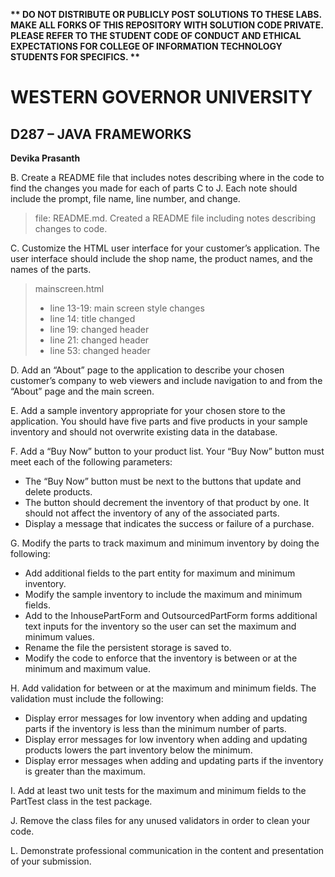 <strong>** DO NOT DISTRIBUTE OR PUBLICLY POST SOLUTIONS TO THESE LABS. MAKE ALL FORKS OF THIS REPOSITORY WITH SOLUTION CODE PRIVATE. PLEASE REFER TO THE STUDENT CODE OF CONDUCT AND ETHICAL EXPECTATIONS FOR COLLEGE OF INFORMATION TECHNOLOGY STUDENTS FOR SPECIFICS. ** </strong>

# WESTERN GOVERNOR UNIVERSITY 
## D287 – JAVA FRAMEWORKS

<strong>Devika Prasanth</strong>

B.  Create a README file that includes notes describing where in the code to find the changes you made for each of parts C to J. Each note should include the prompt, file name, line number, and change.
>file: README.md. Created a README file including notes describing changes to code. 
>
C.  Customize the HTML user interface for your customer’s application. The user interface should include the shop name, the product names, and the names of the parts.
> mainscreen.html
>- line 13-19: main screen style changes
>- line 14: title changed 
>- line 19: changed header
>- line 21: changed header
>- line 53: changed header
> 
D.  Add an “About” page to the application to describe your chosen customer’s company to web viewers and include navigation to and from the “About” page and the main screen.
>
> 
E.  Add a sample inventory appropriate for your chosen store to the application. You should have five parts and five products in your sample inventory and should not overwrite existing data in the database.
>
> 

F.  Add a “Buy Now” button to your product list. Your “Buy Now” button must meet each of the following parameters:
- The “Buy Now” button must be next to the buttons that update and delete products.
- The button should decrement the inventory of that product by one. It should not affect the inventory of any of the associated parts.
- Display a message that indicates the success or failure of a purchase.
>
> 
G.  Modify the parts to track maximum and minimum inventory by doing the following:
- Add additional fields to the part entity for maximum and minimum inventory.
- Modify the sample inventory to include the maximum and minimum fields.
- Add to the InhousePartForm and OutsourcedPartForm forms additional text inputs for the inventory so the user can set the maximum and minimum values.
- Rename the file the persistent storage is saved to.
- Modify the code to enforce that the inventory is between or at the minimum and maximum value.
>
> 
H.  Add validation for between or at the maximum and minimum fields. The validation must include the following:
- Display error messages for low inventory when adding and updating parts if the inventory is less than the minimum number of parts.
- Display error messages for low inventory when adding and updating products lowers the part inventory below the minimum.
- Display error messages when adding and updating parts if the inventory is greater than the maximum.

I.  Add at least two unit tests for the maximum and minimum fields to the PartTest class in the test package.
>
> 
J.  Remove the class files for any unused validators in order to clean your code.
>
> 
L.  Demonstrate professional communication in the content and presentation of your submission.
